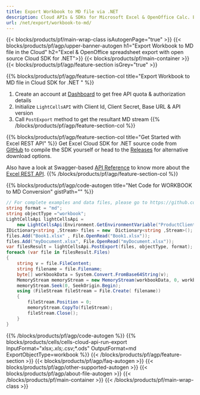 ```yaml
---
title: Export Workbook to MD file via .NET
description: Cloud APIs & SDKs for Microsoft Excel & OpenOffice Calc. Export workbok or interanl object to kinds of format file in the Cloud.
url: /net/export/workbook-to-md/
---
```



{{< blocks/products/pf/main-wrap-class isAutogenPage="true" >}}
{{< blocks/products/pf/agp/upper-banner-autogen h1="Export Workbook to MD file in the Cloud" h2="Excel & OpenOffice spreadsheet export with open source Cloud SDK for .NET">}}
{{< blocks/products/pf/main-container >}}
{{< blocks/products/pf/agp/feature-section isGrey="true" >}}

{{% blocks/products/pf/agp/feature-section-col title="Export Workbook to MD file in Cloud SDK for .NET " %}}
1. Create an account at <a href="https://dashboard.aspose.cloud/">Dashboard</a> to get free API quota & authorization details
1. Initialize ```LightCellsAPI``` with Client Id, Client Secret, Base URL & API version
1. Call ```PostExport``` method to get the resultant MD stream
{{% /blocks/products/pf/agp/feature-section-col %}}

{{% blocks/products/pf/agp/feature-section-col title="Get Started with Excel REST API" %}}
Get Excel Cloud SDK for .NET source code from [GitHub](https://github.com/aspose-cells-cloud/aspose-cells-cloud-dotnet) to compile the SDK yourself or head to the [Releases](https://github.com/aspose-cells-cloud/aspose-cells-cloud-dotnet/releases) for alternative download options. 

Also have a look at Swagger-based [API Reference](https://apireference.aspose.cloud/cells/#/LightCells/PostExport) to know more about the [Excel REST API](https://products.aspose.cloud/cells/curl/).
{{% /blocks/products/pf/agp/feature-section-col %}}

{{% blocks/products/pf/agp/code-autogen title="Net Code for WORKBOOK to MD Conversion" gistPath="" %}}
```cs
// For complete examples and data files, please go to https://github.com/aspose-cells-cloud/aspose-cells-cloud-dotnet/
string format = "md";
string objectType ="workbook";
LightCellsApi lightCellsApi =
    new LightCellsApi(Environment.GetEnvironmentVariable("ProductClientId"), Environment.GetEnvironmentVariable("ProductClientSecret"));
IDictionary<string ,Stream> files = new  Dictionary<string ,Stream>();
files.Add("Book1.xlsx" , File.OpenRead("Book1.xlsx"));
files.Add("myDocument.xlsx", File.OpenRead("myDocument.xlsx"));
var filesResult = lightCellsApi.PostExport(files, objectType, format);
foreach (var file in filesResult.Files)
{
    string v = file.FileContent;
    string filename = file.Filename;
    byte[] workbookData = System.Convert.FromBase64String(v);
    MemoryStream memoryStream = new MemoryStream(workbookData, 0, workbookData.Length);
    memoryStream.Seek(0, SeekOrigin.Begin);
    using (FileStream fileStream = File.Create( filename))
    {
        fileStream.Position = 0;
        memoryStream.CopyTo(fileStream);
        fileStream.Close();
    }
}
```

{{% /blocks/products/pf/agp/code-autogen %}}
{{% blocks/products/cells/cells-cloud-api-run-export  InputFormat="xlsx;*.xls;*.csv;*.ods"  OutputFormat=md  ExportObjectType=workbook %}}
{{< /blocks/products/pf/agp/feature-section >}}
{{< blocks/products/pf/agp/faq-autogen >}}
{{< blocks/products/pf/agp/other-supported-autogen >}}
{{< blocks/products/pf/agp/about-file-autogen >}}
{{< /blocks/products/pf/main-container >}}
{{< /blocks/products/pf/main-wrap-class >}}
